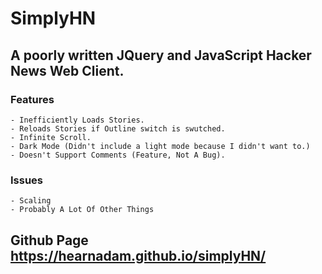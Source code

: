 # SimplyHN
## A poorly written JQuery and JavaScript Hacker News Web Client.

### Features
    - Inefficiently Loads Stories.
    - Reloads Stories if Outline switch is swutched.
    - Infinite Scroll.
    - Dark Mode (Didn't include a light mode because I didn't want to.)
    - Doesn't Support Comments (Feature, Not A Bug).

### Issues
    - Scaling
    - Probably A Lot Of Other Things

## Github Page <https://hearnadam.github.io/simplyHN/>
